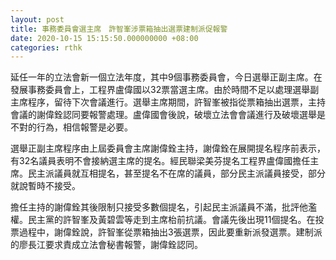 ```yaml
---
layout: post
title: 事務委員會選主席　許智峯涉票箱抽出選票建制派促報警
date: 2020-10-15 15:15:50.000000000 +08:00
categories: rthk
---
```


延任一年的立法會新一個立法年度，其中9個事務委員會，今日選舉正副主席。在發展事務委員會上，工程界盧偉國以32票當選主席。由於時間不足以處理選舉副主席程序，留待下次會議進行。選舉主席期間，許智峯被指從票箱抽出選票，主持會議的謝偉銓認同要報警處理。盧偉國會後說，破壞立法會會議進行及破壞選舉是不對的行為，相信報警是必要。

選舉正副主席程序由上屆委員會主席謝偉銓主持，謝偉銓在展開提名程序前表示，有32名議員表明不會接納選主席的提名。經民聯梁美芬提名工程界盧偉國擔任主席。民主派議員就互相提名，甚至提名不在席的議員，部分民主派議員接受，部分就說暫時不接受。

擔任主持的謝偉銓其後限制只接受多數個提名，引起民主派議員不滿，批評他濫權。民主黨的許智峯及黃碧雲等走到主席枱前抗議。會議先後出現11個提名。在投票過程中，謝偉銓說，許智峯從票箱抽出3張選票，因此要重新派發選票。建制派的廖長江要求責成立法會秘書報警，謝偉銓認同。

